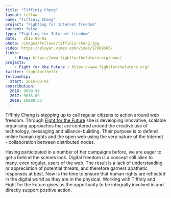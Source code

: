 ```yaml
---
title: "Tiffiniy Cheng"
layout: fellow
name: "Tiffiniy Cheng"
project: "Fighting for Internet freedom"
current: false
type: "Fighting for Internet freedom"
date:   2015-09-01
photo: /images/fellows/tiffiniy-cheng.jpg
video: https://player.vimeo.com/video/178896657
links:
    - Blog: https://www.fightforthefuture.org/news/
projects:
    - Fight for the Future : https://www.fightforthefuture.org/
twitter: fightfortheftr
fellowship:
  start: 2016-03-01
contribution:
  2016: 9090.91
  2017: 9033.09
  2018: 10800.53
---
```

Tiffiniy Cheng is stepping up to call regular citizens to action around web freedom. Through [Fight for the Future](https://www.fightforthefuture.org/) she is developing innovative, scalable organising approaches that are centered around the creative use of technology, messaging and alliance-building. Their purpose is to defend online human rights and the open web using the very nature of the Internet - collaboration between distributed nodes.

Having  participated in a number of her campaigns before, we are eager to get a  behind the scenes look. Digital freedom is a concept still alien to  many, even regular, users of the web. The result is a lack of  understanding or appreciation of potential threats, and therefore garners apathetic  responses at best. Now is the time to ensure that human rights are  reflected in the digital world as they are in the physical. Working with  Tiffiniy and Fight for the Future gives us the opportunity to be  integrally involved in and directly support positive action.
